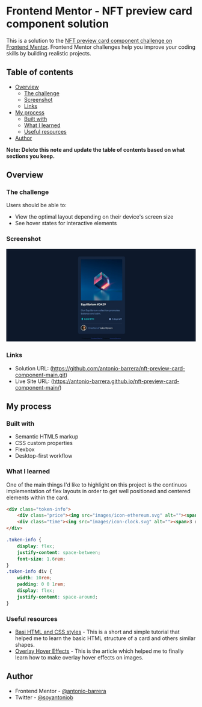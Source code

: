 # Frontend Mentor - NFT preview card component solution

This is a solution to the [NFT preview card component challenge on Frontend Mentor](https://www.frontendmentor.io/challenges/nft-preview-card-component-SbdUL_w0U). Frontend Mentor challenges help you improve your coding skills by building realistic projects. 

## Table of contents

- [Overview](#overview)
  - [The challenge](#the-challenge)
  - [Screenshot](#screenshot)
  - [Links](#links)
- [My process](#my-process)
  - [Built with](#built-with)
  - [What I learned](#what-i-learned)
  - [Useful resources](#useful-resources)
- [Author](#author)

**Note: Delete this note and update the table of contents based on what sections you keep.**

## Overview

### The challenge

Users should be able to:

- View the optimal layout depending on their device's screen size
- See hover states for interactive elements

### Screenshot

![Webpage screenshot](images/screenshoot.jpeg)

### Links

- Solution URL: (https://github.com/antonio-barrera/nft-preview-card-component-main.git)
- Live Site URL: (https://antonio-barrera.github.io/nft-preview-card-component-main/)

## My process

### Built with

- Semantic HTML5 markup
- CSS custom properties
- Flexbox
- Desktop-first workflow

### What I learned

One of the main things I'd like to highlight on this project is the continuos implementation of flex layouts in order to get well positioned and centered elements within the card.

```html
<div class="token-info">
    <div class="price"><img src="images/icon-ethereum.svg" alt=""><span>0.041 ETH</span></div>
    <div class="time"><img src="images/icon-clock.svg" alt=""><span>3 days left</span></div>
</div>
```
```css
.token-info {
    display: flex;
    justify-content: space-between;
    font-size: 1.6rem;
}
.token-info div {
    width: 10rem;
    padding: 0 0 1rem;
    display: flex;
    justify-content: space-around;
}
```

### Useful resources

- [Basi HTML and CSS styles](https://www.example.com) - This is a short and simple tutorial that helped me to learn the basic HTML structure of a card and others similar shapes.
- [Overlay Hover Effects](https://www.w3schools.com/howto/howto_css_image_overlay.asp) - This is the article which helped me to finally learn how to make overlay hover effects on images.

## Author

- Frontend Mentor - [@antonio-barrera](https://www.frontendmentor.io/profile/antonio-barrera)
- Twitter - [@soyantoniob](https://www.twitter.com/soyantoniob)
